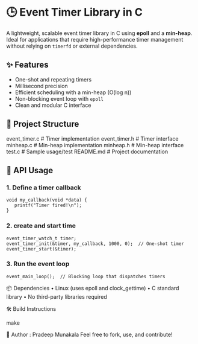 # 🕒 Event Timer Library in C

A lightweight, scalable event timer library in C using **epoll** and a **min-heap**. Ideal for applications that require high-performance timer management without relying on `timerfd` or external dependencies.

## ✨ Features

- One-shot and repeating timers
- Millisecond precision
- Efficient scheduling with a min-heap (O(log n))
- Non-blocking event loop with `epoll`
- Clean and modular C interface


## 📁 Project Structure
event_timer.c       # Timer implementation
event_timer.h       # Timer interface
minheap.c           # Min-heap implementation
minheap.h           # Min-heap interface
test.c              # Sample usage/test
README.md           # Project documentation



## 🧩 API Usage

### 1. Define a timer callback
    void my_callback(void *data) {
       printf("Timer fired!\n");
    }

### 2. create and start time
    event_timer_watch_t timer;
    event_timer_init(&timer, my_callback, 1000, 0);  // One-shot timer
    event_timer_start(&timer);
### 3. Run the event loop
    event_main_loop();  // Blocking loop that dispatches timers

 📦 Dependencies
	•	Linux (uses epoll and clock_gettime)
	•	C standard library
	•	No third-party libraries required

🛠 Build Instructions

make 

👤 Author : Pradeep Munakala
Feel free to fork, use, and contribute!
  

